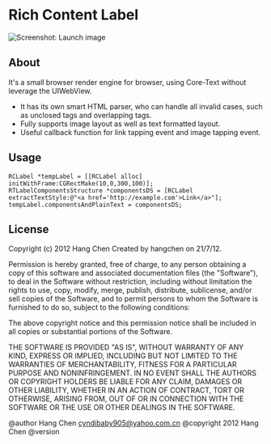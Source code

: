Rich Content Label
============

![Screenshot: Launch image](https://github.com/cyndibaby905/RichContentLabel/raw/master/RichContentLabel.png)

About
-----

It's a small browser render engine for browser, using Core-Text without leverage the UIWebView.

* It has its own smart HTML parser, who can handle all invalid cases, such as unclosed tags and overlapping tags.
* Fully supports image layout as well as text formatted layout.
* Useful callback function for link tapping event and image tapping event. 

Usage
-----

    RCLabel *tempLabel = [[RCLabel alloc] initWithFrame:CGRectMake(10,0,300,100)];
    RTLabelComponentsStructure *componentsDS = [RCLabel extractTextStyle:@"<a href='http://example.com'>Link</a>"];
    tempLabel.componentsAndPlainText = componentsDS;
    

License
-------

Copyright (c) 2012 Hang Chen
Created by hangchen on 21/7/12.

Permission is hereby granted, free of charge, to any person obtaining 
a copy of this software and associated documentation files (the 
"Software"), to deal in the Software without restriction, including 
without limitation the rights to use, copy, modify, merge, publish, 
distribute, sublicense, and/or sell copies of the Software, and to 
permit persons to whom the Software is furnished to do so, subject 
to the following conditions:

The above copyright notice and this permission notice shall be 
included in all copies or substantial portions of the Software.

THE SOFTWARE IS PROVIDED "AS IS", WITHOUT 
WARRANTY OF ANY KIND, EXPRESS OR IMPLIED, 
INCLUDING BUT NOT LIMITED TO THE WARRANTIES OF 
MERCHANTABILITY, FITNESS FOR A PARTICULAR 
PURPOSE AND NONINFRINGEMENT. IN NO EVENT 
SHALL THE AUTHORS OR COPYRIGHT HOLDERS BE 
LIABLE FOR ANY CLAIM, DAMAGES OR OTHER 
LIABILITY, WHETHER IN AN ACTION OF CONTRACT, 
TORT OR OTHERWISE, ARISING FROM, OUT OF OR 
IN CONNECTION WITH THE SOFTWARE OR 
THE USE OR OTHER DEALINGS IN THE SOFTWARE.

@author 		Hang Chen <cyndibaby905@yahoo.com.cn>
@copyright	2012	Hang Chen
@version
